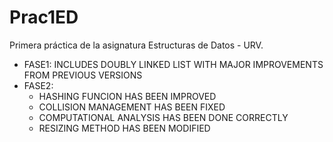 # Prac1ED
Primera práctica de la asignatura Estructuras de Datos - URV.
* FASE1: INCLUDES DOUBLY LINKED LIST WITH MAJOR IMPROVEMENTS FROM PREVIOUS VERSIONS
* FASE2:  
	* HASHING FUNCION HAS BEEN IMPROVED
	* COLLISION MANAGEMENT HAS BEEN FIXED
	* COMPUTATIONAL ANALYSIS HAS BEEN DONE CORRECTLY
	* RESIZING METHOD HAS BEEN MODIFIED
